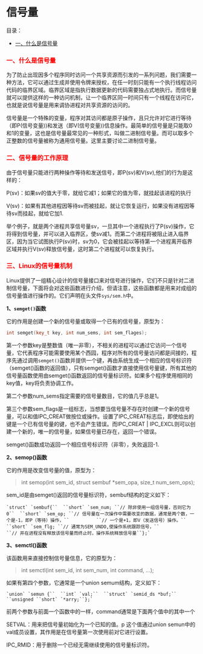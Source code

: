# 信号量

目录：

* [一、什么是信号量](#一、什么是信号量)

  

### <font color = red>一、什么是信号量</font>

为了防止出现因多个程序同时访问一个共享资源而引发的一系列问题，我们需要一种方法，它可以通过生成并使用令牌来授权，在任一时刻只能有一个执行线程访问代码的临界区域。临界区域是指执行数据更新的代码需要独占式地执行。而信号量就可以提供这样的一种访问机制，让一个临界区同一时间只有一个线程在访问它，也就是说信号量是用来调协进程对共享资源的访问的。

信号量是一个特殊的变量，程序对其访问都是原子操作，且只允许对它进行等待（即P(信号变量))和发送（即V(信号变量))信息操作。最简单的信号量是只能取0和1的变量，这也是信号量最常见的一种形式，叫做二进制信号量。而可以取多个正整数的信号量被称为通用信号量。这里主要讨论二进制信号量。

### <font color = red>二、信号量的工作原理</font>

由于信号量只能进行两种操作等待和发送信号，即P(sv)和V(sv),他们的行为是这样的：

P(sv)：如果sv的值大于零，就给它减1；如果它的值为零，就挂起该进程的执行

V(sv)：如果有其他进程因等待sv而被挂起，就让它恢复运行，如果没有进程因等待sv而挂起，就给它加1.

举个例子，就是两个进程共享信号量sv，一旦其中一个进程执行了P(sv)操作，它将得到信号量，并可以进入临界区，使sv减1。而第二个进程将被阻止进入临界区，因为当它试图执行P(sv)时，sv为0，它会被挂起以等待第一个进程离开临界区域并执行V(sv)释放信号量，这时第二个进程就可以恢复执行。

### <font color = red>三、Linux的信号量机制</font>

Linux提供了一组精心设计的信号量接口来对信号进行操作，它们不只是针对二进制信号量，下面将会对这些函数进行介绍，但请注意，这些函数都是用来对成组的信号量值进行操作的。它们声明在头文件`sys/sem.h`中。

**1、`semget()`函数**

它的作用是创建一个新的信号量或取得一个已有的信号量，原型为：

```cpp
int semget(key_t key, int num_sems, int sem_flages);
```

第一个参数key是整数值（唯一非零），不相关的进程可以通过它访问一个信号量，它代表程序可能需要使用某个西园，程序对所有的信号量访问都是间接的，程序先通过调用`semget()`函数并提供一个键，再由系统生成一个相应的信号标识符（semget()函数的返回值），只有semget()函数才直接使用信号量键，所有其他的信号量函数使用由semget()函数返回的信号量标识符。如果多个程序使用相同的key值，key将负责协调工作。

第二个参数num_sems指定需要的信号量数目，它的值几乎总是1。

第三个参数sem_flags是一组标志，当想要当信号量不存在时创建一个新的信号量，可以和值IPC_CREAT做按位或操作。设置了IPC_CREAT标志后，即使给出的键是一个已有信号量的键，也不会产生错误。而IPC_CREAT | IPC_EXCL则可以创建一个新的，唯一的信号量，如果信号量已存在，返回一个错误。

semget()函数成功返回一个相应信号标识符（非零），失败返回-1.

**2、semop()函数**

它的作用是改变信号量的值，原型为：

> int semop(int sem_id, struct sembuf *sem_opa, size_t num_sem_ops);

sem_id是由semget()返回的信号量标识符，sembuf结构的定义如下：

```
`struct` `sembuf{``  ``short` `sem_num; ``// 除非使用一组信号量，否则它为0``  ``short` `sem_op; ``// 信号量在一次操作中需要改变的数据，通常是两个数，一个是-1，即P（等待）操作，``          ``// 一个是+1，即V（发送信号）操作。``  ``short` `sem_flg; ``// 通常为SEM_UNDO,使操作系统跟踪信号，``          ``// 并在进程没有释放该信号量而终止时，操作系统释放信号量``};`
```

**3、semctl()函数**

该函数用来直接控制信号量信息，它的原型为：

> int semctl(int sem_id, int sem_num, int command, ...);

如果有第四个参数，它通常是一个union semum结构，定义如下：

```
`union` `semun {``  ``int` `val;``  ``struct` `semid_ds *buf;``  ``unsigned ``short` `*arry;``};`
```

前两个参数与前面一个函数中的一样，command通常是下面两个值中的其中一个

SETVAL：用来把信号量初始化为一个已知的值。p 这个值通过union semun中的val成员设置，其作用是在信号量第一次使用前对它进行设置。

IPC_RMID：用于删除一个已经无需继续使用的信号量标识符。

